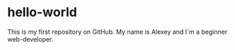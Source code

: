 # hello-world
This is my first repository on GitHub.
My name is Alexey and I`m a beginner web-developer.
